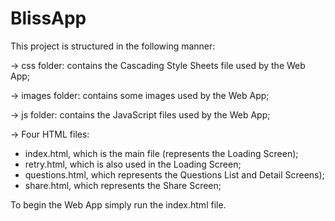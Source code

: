 # BlissApp

This project is structured in the following manner:

-> css folder: contains the Cascading Style Sheets file used by the Web App;

-> images folder: contains some images used by the Web App;

-> js folder: contains the JavaScript files used by the Web App;

-> Four HTML files: 
  - index.html, which is the main file (represents the Loading Screen);
  - retry.html, which is also used in the Loading Screen;
  - questions.html, which represents the Questions List and Detail Screens);
  - share.html, which represents the Share Screen;
   
   To begin the Web App simply run the index.html file.
